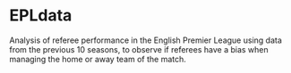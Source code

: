# EPLdata
Analysis of referee performance in the English Premier League using data from the previous 10 seasons, to observe if referees have a bias when managing the home or away team of the match.
